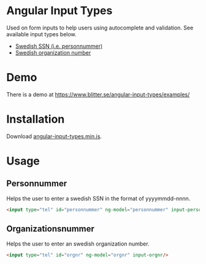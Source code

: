 # Angular Input Types
Used on form inputs to help users using autocomplete and validation. See available input types below.
- [Swedish SSN (i.e. personnummer)](#personnummer)
- [Swedish organization number](#organizationsnummer)

# Demo
There is a demo at https://www.blitter.se/angular-input-types/examples/

# Installation
Download [angular-input-types.min.js](dist/angular-input-types.min.js).

# Usage
## Personnummer
Helps the user to enter a swedish SSN in the format of yyyymmdd-nnnn.
```html
<input type="tel" id="personnummer" ng-model="personnummer" input-personnummer/>
```

## Organizationsnummer
Helps the user to enter an swedish organization number.
```html
<input type="tel" id="orgnr" ng-model="orgnr" input-orgnr/>
```
